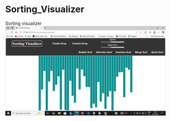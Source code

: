 # Sorting_Visualizer
Sorting visualizer
![image alt](https://github.com/Wanda7675/Sorting_Visualizer/blob/9f8cc98c7ef32bd8545ee8b05a90e550796b7237/Screenshot%20(2415).png)
